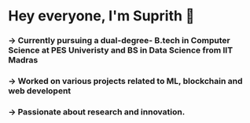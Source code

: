 # Hey everyone, I'm Suprith 👋
### -> Currently pursuing a dual-degree- B.tech in Computer Science at PES Univeristy and BS in Data Science from IIT Madras
### -> Worked on various projects related to ML, blockchain and web developent 
### -> Passionate about research and innovation.




<!--
**Suprith-44/Suprith-44** is a ✨ _special_ ✨ repository because its `README.md` (this file) appears on your GitHub profile.

Here are some ideas to get you started:

- 🔭 I’m currently working on ...
- 🌱 I’m currently learning ...
- 👯 I’m looking to collaborate on ...
- 🤔 I’m looking for help with ...
- 💬 Ask me about ...
- 📫 How to reach me: ...
- 😄 Pronouns: ...
- ⚡ Fun fact: ...
-->
